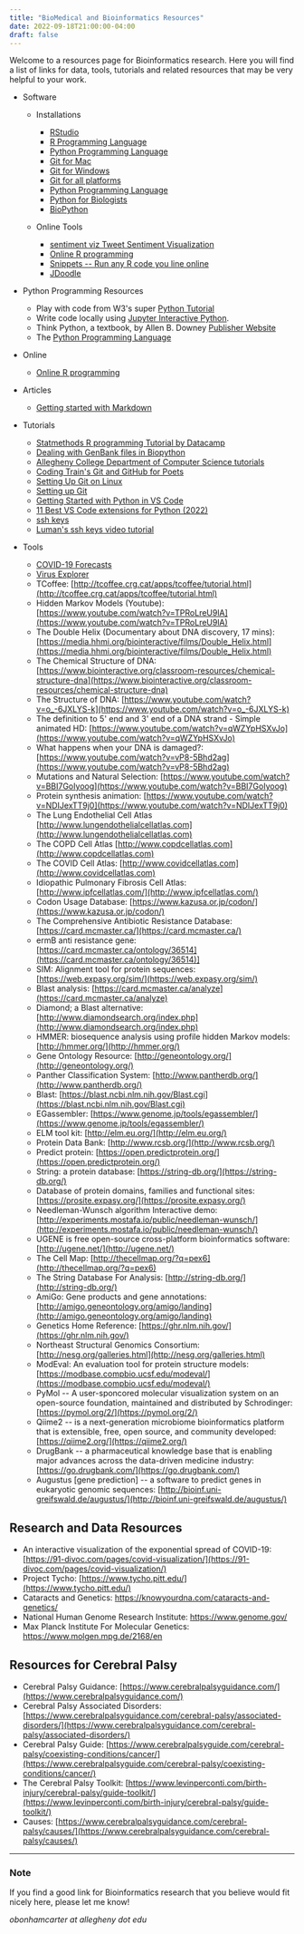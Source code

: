 ```yaml
---
title: "BioMedical and Bioinformatics Resources"
date: 2022-09-18T21:00:00-04:00
draft: false
---
```


Welcome to a resources page for Bioinformatics research. Here you will find a list of links for data, tools, tutorials and related resources that may be very helpful to your work.

* Software
  * Installations
    * [RStudio](https://posit.co/)
    * [R Programming Language](https://cran.rstudio.com/)
    * [Python Programming Language](https://www.python.org/downloads/)
    * [Git for Mac](https://mac.github.com/)
    * [Git for Windows](https://windows.github.com/)
    * [Git for all platforms](https://git-scm.com/)
    * [Python Programming Language](https://www.python.org/downloads/)
    * [Python for Biologists](https://www.pythonforbiologists.org/)
    * [BioPython](http://biopython.org/DIST/docs/tutorial/Tutorial.html)

  * Online Tools

    * [sentiment viz Tweet Sentiment Visualization](https://www.csc2.ncsu.edu/faculty/healey/tweet_viz/tweet_app/)
    * [Online R programming](https://www.jdoodle.com/execute-r-online/)
    * [Snippets -- Run any R code you line online](https://rdrr.io/snippets/)
    * [JDoodle](https://www.jdoodle.com/execute-r-online/)

* Python Programming Resources

  * Play with code from W3's super [Python Tutorial](https://www.w3schools.com/python/)
  * Write code locally using [Jupyter Interactive Python](http://oliverbonhamcarter.com/live/).
  * Think Python, a textbook, by Allen B. Downey [Publisher Website](https://greenteapress.com/wp/)
  * The [Python Programming Language](https://www.python.org/downloads/)

* Online

  * [Online R programming](https://www.jdoodle.com/execute-r-online/)

* Articles

  * [Getting started with Markdown](https://www.markdownguide.org/getting-started/)

* Tutorials

  * [Statmethods R programming Tutorial by Datacamp](https://www.statmethods.net/)
  * [Dealing with GenBank files in Biopython](https://warwick.ac.uk/fac/sci/moac/people/students/peter_cock/python/genbank/)
  * [Allegheny College Department of Computer Science tutorials](https://www.youtube.com/playlist?list=PLsYZRXov75ZHSwWiCk0-jd1RcTuu_-zmD)
  * [Coding Train's Git and GitHub for Poets](https://www.youtube.com/playlist?list=PLRqwX-V7Uu6ZF9C0YMKuns9sLDzK6zoiV)
  * [Setting Up Git on Linux](https://www.digitalocean.com/community/tutorials/how-to-install-git-on-ubuntu-20-04)
  * [Setting up Git](https://swcarpentry.github.io/git-novice/02-setup/index.html)
  * [Getting Started with Python in VS Code](https://code.visualstudio.com/docs/python/python-tutorial)
  * [11 Best VS Code extensions for Python (2022)](https://towardsthecloud.com/best-vscode-extensions-python)
  * [ssh keys](https://www.ssh.com/ssh/keygen/)
  * [Luman's ssh keys video tutorial](https://www.youtube.com/watch?v=qEPjUGQFmzQ&list=PLsYZRXov75ZHSwWiCk0-jd1RcTuu_-zmD)

* Tools

  * [COVID-19 Forecasts](https://www.cdc.gov/coronavirus/2019-ncov/science/forecasting/forecasting-us.html)
  * [Virus Explorer](https://www.biointeractive.org/classroom-resources/virus-explorer)
  * TCoffee: [http://tcoffee.crg.cat/apps/tcoffee/tutorial.html](http://tcoffee.crg.cat/apps/tcoffee/tutorial.html)
  * Hidden Markov Models (Youtube): [https://www.youtube.com/watch?v=TPRoLreU9lA](https://www.youtube.com/watch?v=TPRoLreU9lA)
  * The Double Helix (Documentary about DNA discovery, 17 mins): [https://media.hhmi.org/biointeractive/films/Double_Helix.html](https://media.hhmi.org/biointeractive/films/Double_Helix.html)
  * The Chemical Structure of DNA: [https://www.biointeractive.org/classroom-resources/chemical-structure-dna](https://www.biointeractive.org/classroom-resources/chemical-structure-dna)
  * The Structure of DNA: [https://www.youtube.com/watch?v=o_-6JXLYS-k](https://www.youtube.com/watch?v=o_-6JXLYS-k)
  * The definition to 5' end and 3' end of a DNA strand - Simple animated HD: [https://www.youtube.com/watch?v=qWZYpHSXvJo](https://www.youtube.com/watch?v=qWZYpHSXvJo)
  * What happens when your DNA is damaged?: [https://www.youtube.com/watch?v=vP8-5Bhd2ag](https://www.youtube.com/watch?v=vP8-5Bhd2ag)
  * Mutations and Natural Selection: [https://www.youtube.com/watch?v=BBI7GoIyoog](https://www.youtube.com/watch?v=BBI7GoIyoog)
  * Protein synthesis animation: [https://www.youtube.com/watch?v=NDIJexTT9j0](https://www.youtube.com/watch?v=NDIJexTT9j0)
  * The Lung Endothelial Cell Atlas [http://www.lungendothelialcellatlas.com](http://www.lungendothelialcellatlas.com)
  * The COPD Cell Atlas [http://www.copdcellatlas.com](http://www.copdcellatlas.com)
  * The COVID Cell Atlas: [http://www.covidcellatlas.com](http://www.covidcellatlas.com)
  * Idiopathic Pulmonary Fibrosis Cell Atlas: [http://www.ipfcellatlas.com/](http://www.ipfcellatlas.com/)
  * Codon Usage Database: [https://www.kazusa.or.jp/codon/](https://www.kazusa.or.jp/codon/)
  * The Comprehensive Antibiotic Resistance Database: [https://card.mcmaster.ca/](https://card.mcmaster.ca/)
  * ermB anti resistance gene: [https://card.mcmaster.ca/ontology/36514](https://card.mcmaster.ca/ontology/36514)]
  * SIM: Alignment tool for protein sequences: [https://web.expasy.org/sim/](https://web.expasy.org/sim/)
  * Blast analysis: [https://card.mcmaster.ca/analyze](https://card.mcmaster.ca/analyze)
  * Diamond; a Blast alternative: [http://www.diamondsearch.org/index.php](http://www.diamondsearch.org/index.php)
  * HMMER: biosequence analysis using profile hidden Markov models: [http://hmmer.org/](http://hmmer.org/)
  * Gene Ontology Resource: [http://geneontology.org/](http://geneontology.org/)
  * Panther Classification System: [http://www.pantherdb.org/](http://www.pantherdb.org/)
  * Blast: [https://blast.ncbi.nlm.nih.gov/Blast.cgi](https://blast.ncbi.nlm.nih.gov/Blast.cgi)
  * EGassembler: [https://www.genome.jp/tools/egassembler/](https://www.genome.jp/tools/egassembler/)
  * ELM tool kit: [http://elm.eu.org/](http://elm.eu.org/)
  * Protein Data Bank: [http://www.rcsb.org/](http://www.rcsb.org/)
  * Predict protein: [https://open.predictprotein.org/](https://open.predictprotein.org/)
  * String: a protein database: [https://string-db.org/](https://string-db.org/)
  * Database of protein domains, families and functional sites: [https://prosite.expasy.org/](https://prosite.expasy.org/)
  * Needleman-Wunsch algorithm Interactive demo: [http://experiments.mostafa.io/public/needleman-wunsch/](http://experiments.mostafa.io/public/needleman-wunsch/)
  * UGENE is free open-source cross-platform bioinformatics software: [http://ugene.net/](http://ugene.net/)
  * The Cell Map: [http://thecellmap.org/?q=pex6](http://thecellmap.org/?q=pex6)
  * The String Database For Analysis: [http://string-db.org/](http://string-db.org/)
  * AmiGo: Gene products and gene annotations: [http://amigo.geneontology.org/amigo/landing](http://amigo.geneontology.org/amigo/landing)
  * Genetics Home Reference: [https://ghr.nlm.nih.gov/](https://ghr.nlm.nih.gov/)
  * Northeast Structural Genomics Consortium: [http://nesg.org/galleries.html](http://nesg.org/galleries.html)
  * ModEval: An evaluation tool for protein structure models: [https://modbase.compbio.ucsf.edu/modeval/](https://modbase.compbio.ucsf.edu/modeval/)
  * PyMol -- A user-sponcored molecular visualization system on an open-source foundation, maintained and distributed by Schrodinger: [https://pymol.org/2/](https://pymol.org/2/)
  * Qiime2 -- is a next-generation microbiome bioinformatics platform that is extensible, free, open source, and community developed: [https://qiime2.org/](https://qiime2.org/)
  * DrugBank -- a pharmaceutical knowledge base that is enabling major advances across the data-driven medicine industry: [https://go.drugbank.com/](https://go.drugbank.com/)
  * Augustus [gene prediction] -- a software to predict genes in eukaryotic genomic sequences: [http://bioinf.uni-greifswald.de/augustus/](http://bioinf.uni-greifswald.de/augustus/)

## Research and Data Resources

* An interactive visualization of the exponential spread of COVID-19: [https://91-divoc.com/pages/covid-visualization/](https://91-divoc.com/pages/covid-visualization/)
* Project Tycho: [https://www.tycho.pitt.edu/](https://www.tycho.pitt.edu/)
* Cataracts and Genetics: https://knowyourdna.com/cataracts-and-genetics/
* National Human Genome Research Institute: https://www.genome.gov/
* Max Planck Institute For Molecular Genetics: https://www.molgen.mpg.de/2168/en

## Resources for Cerebral Palsy

* Cerebral Palsy Guidance: [https://www.cerebralpalsyguidance.com/](https://www.cerebralpalsyguidance.com/)
* Cerebral Palsy Associated Disorders: [https://www.cerebralpalsyguidance.com/cerebral-palsy/associated-disorders/](https://www.cerebralpalsyguidance.com/cerebral-palsy/associated-disorders/)
* Cerebral Palsy Guide: [https://www.cerebralpalsyguide.com/cerebral-palsy/coexisting-conditions/cancer/](https://www.cerebralpalsyguide.com/cerebral-palsy/coexisting-conditions/cancer/)
* The Cerebral Palsy Toolkit: [https://www.levinperconti.com/birth-injury/cerebral-palsy/guide-toolkit/](https://www.levinperconti.com/birth-injury/cerebral-palsy/guide-toolkit/)
* Causes: [https://www.cerebralpalsyguidance.com/cerebral-palsy/causes/](https://www.cerebralpalsyguidance.com/cerebral-palsy/causes/)
---

### Note

If you find a good link for Bioinformatics research that you believe would fit nicely here, please let me know!

_obonhamcarter at allegheny dot edu_
